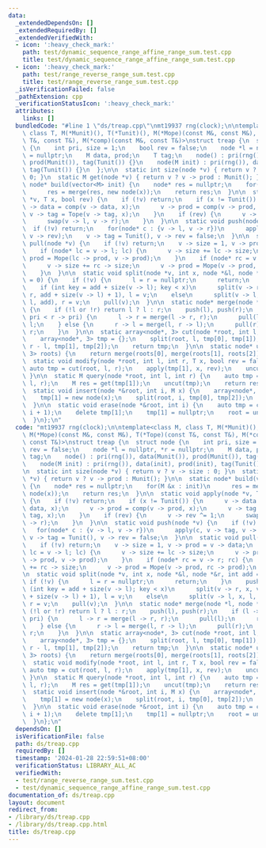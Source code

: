 ```yaml
---
data:
  _extendedDependsOn: []
  _extendedRequiredBy: []
  _extendedVerifiedWith:
  - icon: ':heavy_check_mark:'
    path: test/dynamic_sequence_range_affine_range_sum.test.cpp
    title: test/dynamic_sequence_range_affine_range_sum.test.cpp
  - icon: ':heavy_check_mark:'
    path: test/range_reverse_range_sum.test.cpp
    title: test/range_reverse_range_sum.test.cpp
  _isVerificationFailed: false
  _pathExtension: cpp
  _verificationStatusIcon: ':heavy_check_mark:'
  attributes:
    links: []
  bundledCode: "#line 1 \"ds/treap.cpp\"\nmt19937 rng(clock);\n\ntemplate<class M,\
    \ class T, M(*Munit)(), T(*Tunit)(), M(*Mope)(const M&, const M&), T(*Tope)(const\
    \ T&, const T&), M(*comp)(const M&, const T&)>\nstruct treap {\n  struct node\
    \ {\n    int pri, size = 1;\n    bool rev = false;\n    node *l = nullptr, *r\
    \ = nullptr;\n    M data, prod;\n    T tag;\n    node() : pri(rng()), data(Munit()),\
    \ prod(Munit()), tag(Tunit()) {}\n    node(M init) : pri(rng()), data(init), prod(init),\
    \ tag(Tunit()) {}\n  };\n\n  static int size(node *v) { return v ? v -> size :\
    \ 0; }\n  static M get(node *v) { return v ? v -> prod : Munit(); }\n\n  static\
    \ node* build(vector<M> init) {\n    node* res = nullptr;\n    for(M &x : init)\n\
    \      res = merge(res, new node(x));\n    return res;\n  }\n\n  static void apply(node\
    \ *v, T x, bool rev) {\n    if (!v) return;\n    if (x != Tunit()) {\n      v\
    \ -> data = comp(v -> data, x);\n      v -> prod = comp(v -> prod, x);\n     \
    \ v -> tag = Tope(v -> tag, x);\n    }\n    if (rev) {\n      v -> rev ^= 1;\n\
    \      swap(v -> l, v -> r);\n    }\n  }\n\n  static void push(node *v) {\n  \
    \  if (!v) return;\n    for(node* c : {v -> l, v -> r})\n      apply(c, v -> tag,\
    \ v -> rev);\n    v -> tag = Tunit(), v -> rev = false;\n  }\n\n  static void\
    \ pull(node *v) {\n    if (!v) return;\n    v -> size = 1, v -> prod = v -> data;\n\
    \    if (node* lc = v -> l; lc) {\n      v -> size += lc -> size;\n      v ->\
    \ prod = Mope(lc -> prod, v -> prod);\n    }\n    if (node* rc = v -> r; rc) {\n\
    \      v -> size += rc -> size;\n      v -> prod = Mope(v -> prod, rc -> prod);\n\
    \    }\n  }\n\n  static void split(node *v, int x, node *&l, node *&r, int add\
    \ = 0) {\n    if (!v) {\n      l = r = nullptr;\n      return;\n    }\n    push(v);\n\
    \    if (int key = add + size(v -> l); key < x)\n      split(v -> r, x, v -> r,\
    \ r, add + size(v -> l) + 1), l = v;\n    else\n      split(v -> l, x, l, v ->\
    \ l, add), r = v;\n    pull(v);\n  }\n\n  static node* merge(node *l, node *r)\
    \ {\n    if (!l or !r) return l ? l : r;\n    push(l), push(r);\n    if (l ->\
    \ pri < r -> pri) {\n      l -> r = merge(l -> r, r);\n      pull(l);\n      return\
    \ l;\n    } else {\n      r -> l = merge(l, r -> l);\n      pull(r);\n      return\
    \ r;\n    }\n  }\n\n  static array<node*, 3> cut(node *root, int l, int r) {\n\
    \    array<node*, 3> tmp = {};\n    split(root, l, tmp[0], tmp[1]);\n    split(tmp[1],\
    \ r - l, tmp[1], tmp[2]);\n    return tmp;\n  }\n\n  static node* uncut(array<node*,\
    \ 3> roots) {\n    return merge(roots[0], merge(roots[1], roots[2]));\n  }\n\n\
    \  static void modify(node *root, int l, int r, T x, bool rev = false) {\n   \
    \ auto tmp = cut(root, l, r);\n    apply(tmp[1], x, rev);\n    uncut(tmp);\n \
    \ }\n\n  static M query(node *root, int l, int r) {\n    auto tmp = cut(root,\
    \ l, r);\n    M res = get(tmp[1]);\n    uncut(tmp);\n    return res;\n  }\n\n\
    \  static void insert(node *&root, int i, M x) {\n    array<node*, 3> tmp = {};\n\
    \    tmp[1] = new node(x);\n    split(root, i, tmp[0], tmp[2]);\n    root = uncut(tmp);\n\
    \  }\n\n  static void erase(node *&root, int i) {\n    auto tmp = cut(root, i,\
    \ i + 1);\n    delete tmp[1];\n    tmp[1] = nullptr;\n    root = uncut(tmp);\n\
    \  }\n};\n"
  code: "mt19937 rng(clock);\n\ntemplate<class M, class T, M(*Munit)(), T(*Tunit)(),\
    \ M(*Mope)(const M&, const M&), T(*Tope)(const T&, const T&), M(*comp)(const M&,\
    \ const T&)>\nstruct treap {\n  struct node {\n    int pri, size = 1;\n    bool\
    \ rev = false;\n    node *l = nullptr, *r = nullptr;\n    M data, prod;\n    T\
    \ tag;\n    node() : pri(rng()), data(Munit()), prod(Munit()), tag(Tunit()) {}\n\
    \    node(M init) : pri(rng()), data(init), prod(init), tag(Tunit()) {}\n  };\n\
    \n  static int size(node *v) { return v ? v -> size : 0; }\n  static M get(node\
    \ *v) { return v ? v -> prod : Munit(); }\n\n  static node* build(vector<M> init)\
    \ {\n    node* res = nullptr;\n    for(M &x : init)\n      res = merge(res, new\
    \ node(x));\n    return res;\n  }\n\n  static void apply(node *v, T x, bool rev)\
    \ {\n    if (!v) return;\n    if (x != Tunit()) {\n      v -> data = comp(v ->\
    \ data, x);\n      v -> prod = comp(v -> prod, x);\n      v -> tag = Tope(v ->\
    \ tag, x);\n    }\n    if (rev) {\n      v -> rev ^= 1;\n      swap(v -> l, v\
    \ -> r);\n    }\n  }\n\n  static void push(node *v) {\n    if (!v) return;\n \
    \   for(node* c : {v -> l, v -> r})\n      apply(c, v -> tag, v -> rev);\n   \
    \ v -> tag = Tunit(), v -> rev = false;\n  }\n\n  static void pull(node *v) {\n\
    \    if (!v) return;\n    v -> size = 1, v -> prod = v -> data;\n    if (node*\
    \ lc = v -> l; lc) {\n      v -> size += lc -> size;\n      v -> prod = Mope(lc\
    \ -> prod, v -> prod);\n    }\n    if (node* rc = v -> r; rc) {\n      v -> size\
    \ += rc -> size;\n      v -> prod = Mope(v -> prod, rc -> prod);\n    }\n  }\n\
    \n  static void split(node *v, int x, node *&l, node *&r, int add = 0) {\n   \
    \ if (!v) {\n      l = r = nullptr;\n      return;\n    }\n    push(v);\n    if\
    \ (int key = add + size(v -> l); key < x)\n      split(v -> r, x, v -> r, r, add\
    \ + size(v -> l) + 1), l = v;\n    else\n      split(v -> l, x, l, v -> l, add),\
    \ r = v;\n    pull(v);\n  }\n\n  static node* merge(node *l, node *r) {\n    if\
    \ (!l or !r) return l ? l : r;\n    push(l), push(r);\n    if (l -> pri < r ->\
    \ pri) {\n      l -> r = merge(l -> r, r);\n      pull(l);\n      return l;\n\
    \    } else {\n      r -> l = merge(l, r -> l);\n      pull(r);\n      return\
    \ r;\n    }\n  }\n\n  static array<node*, 3> cut(node *root, int l, int r) {\n\
    \    array<node*, 3> tmp = {};\n    split(root, l, tmp[0], tmp[1]);\n    split(tmp[1],\
    \ r - l, tmp[1], tmp[2]);\n    return tmp;\n  }\n\n  static node* uncut(array<node*,\
    \ 3> roots) {\n    return merge(roots[0], merge(roots[1], roots[2]));\n  }\n\n\
    \  static void modify(node *root, int l, int r, T x, bool rev = false) {\n   \
    \ auto tmp = cut(root, l, r);\n    apply(tmp[1], x, rev);\n    uncut(tmp);\n \
    \ }\n\n  static M query(node *root, int l, int r) {\n    auto tmp = cut(root,\
    \ l, r);\n    M res = get(tmp[1]);\n    uncut(tmp);\n    return res;\n  }\n\n\
    \  static void insert(node *&root, int i, M x) {\n    array<node*, 3> tmp = {};\n\
    \    tmp[1] = new node(x);\n    split(root, i, tmp[0], tmp[2]);\n    root = uncut(tmp);\n\
    \  }\n\n  static void erase(node *&root, int i) {\n    auto tmp = cut(root, i,\
    \ i + 1);\n    delete tmp[1];\n    tmp[1] = nullptr;\n    root = uncut(tmp);\n\
    \  }\n};\n"
  dependsOn: []
  isVerificationFile: false
  path: ds/treap.cpp
  requiredBy: []
  timestamp: '2024-01-28 22:59:51+08:00'
  verificationStatus: LIBRARY_ALL_AC
  verifiedWith:
  - test/range_reverse_range_sum.test.cpp
  - test/dynamic_sequence_range_affine_range_sum.test.cpp
documentation_of: ds/treap.cpp
layout: document
redirect_from:
- /library/ds/treap.cpp
- /library/ds/treap.cpp.html
title: ds/treap.cpp
---
```

